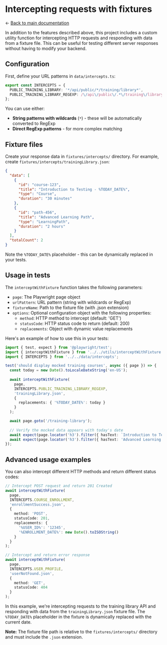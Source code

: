 # Intercepting requests with fixtures

← [Back to main documentation](../README.md)

In addition to the features described above, this project includes a custom utility function for intercepting HTTP requests and responding with data from a fixture file. This can be useful for testing different server responses without having to modify your backend.

## Configuration

First, define your URL patterns in `data/intercepts.ts`:

```typescript
export const INTERCEPTS = {
  PUBLIC_TRAINING_LIBRARY: '*/api/public/*/training/library*',
  PUBLIC_TRAINING_LIBRARY_REGEXP: /\/api\/public\/.*\/training\/library/,
};
```

You can use either:
- **String patterns with wildcards** (`*`) - these will be automatically converted to RegExp
- **Direct RegExp patterns** - for more complex matching

## Fixture files

Create your response data in `fixtures/intercepts/` directory. For example, create `fixtures/intercepts/trainingLibrary.json`:

```json
{
  "data": [
    {
      "id": "course-123",
      "title": "Introduction to Testing - %TODAY_DATE%",
      "type": "Course",
      "duration": "30 minutes"
    },
    {
      "id": "path-456", 
      "title": "Advanced Learning Path",
      "type": "LearningPath",
      "duration": "2 hours"
    }
  ],
  "totalCount": 2
}
```

Note the `%TODAY_DATE%` placeholder - this can be dynamically replaced in your tests.

## Usage in tests

The `interceptWithFixture` function takes the following parameters:
- `page`: The Playwright page object
- `urlPattern`: URL pattern (string with wildcards or RegExp) 
- `fixtureName`: Path to the fixture file (with .json extension)
- `options`: Optional configuration object with the following properties:
  - `method`: HTTP method to intercept (default: 'GET')
  - `statusCode`: HTTP status code to return (default: 200)
  - `replacements`: Object with dynamic value replacements

Here's an example of how to use this in your tests:

```typescript
import { test, expect } from '@playwright/test';
import { interceptWithFixture } from '../../utils/interceptWithFixture';
import { INTERCEPTS } from '../../data/intercepts';

test('should display mocked training courses', async ({ page }) => {
  const today = new Date().toLocaleDateString('en-US');
  
  await interceptWithFixture(
    page,
    INTERCEPTS.PUBLIC_TRAINING_LIBRARY_REGEXP,
    'trainingLibrary.json',
    {
      replacements: { '%TODAY_DATE%': today }
    }
  );

  await page.goto('/training-library');
  
  // Verify the mocked data appears with today's date
  await expect(page.locator('h3').filter({ hasText: `Introduction to Testing - ${today}` })).toBeVisible();
  await expect(page.locator('h3').filter({ hasText: 'Advanced Learning Path' })).toBeVisible();
});
```

## Advanced usage examples

You can also intercept different HTTP methods and return different status codes:

```typescript
// Intercept POST request and return 201 Created
await interceptWithFixture(
  page,
  INTERCEPTS.COURSE_ENROLLMENT,
  'enrollmentSuccess.json',
  {
    method: 'POST',
    statusCode: 201,
    replacements: { 
      '%USER_ID%': '12345',
      '%ENROLLMENT_DATE%': new Date().toISOString()
    }
  }
);

// Intercept and return error response
await interceptWithFixture(
  page,
  INTERCEPTS.USER_PROFILE,
  'userNotFound.json',
  {
    method: 'GET',
    statusCode: 404
  }
);
```

In this example, we're intercepting requests to the training library API and responding with data from the `trainingLibrary.json` fixture file. The `%TODAY_DATE%` placeholder in the fixture is dynamically replaced with the current date.

**Note:** The fixture file path is relative to the `fixtures/intercepts/` directory and must include the `.json` extension.
